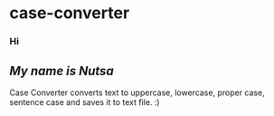 # case-converter

### Hi
*My name is Nutsa*
---
Case Converter converts text to uppercase, lowercase, proper case, sentence case and saves it to text file. :)

